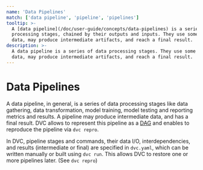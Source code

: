 ```yaml
---
name: 'Data Pipelines'
match: ['data pipeline', 'pipeline', 'pipelines']
tooltip: >-
  A [data pipeline](/doc/user-guide/concepts/data-pipelines) is a series of data
  processing stages, chained by their outputs and inputs. They use some initial
  data, may produce intermediate artifacts, and reach a final result.
description: >-
  A data pipeline is a series of data processing stages. They use some initial
  data, may produce intermediate artifacts, and reach a final result.
---
```


<!-- keywords: data pipeline, machine learning pipeline, devops for data science, devops for machine learning, "MLops", "what is a data pipeline?", "data pipeline examples", "machine learning (ML) workflow", "data science workflow", "data science pipeline workflow" -->

# Data Pipelines

A data pipeline, in general, is a series of data processing <abbr>stages</abbr>
like data gathering, data transformation, model training, model testing and
reporting <abbr>metrics</abbr> and results. A pipeline may produce intermediate
data, and has a final result. DVC allows to represent this pipeline as a
[DAG](https://en.wikipedia.org/wiki/Directed_acyclic_graph) and enables to
reproduce the pipeline via `dvc repro`.

In DVC, pipeline stages and commands, their data I/O, interdependencies, and
results (intermediate or final) are specified in `dvc.yaml`, which can be
written manually or built using `dvc run`. This allows DVC to restore one or
more pipelines later. (See `dvc repro`)
